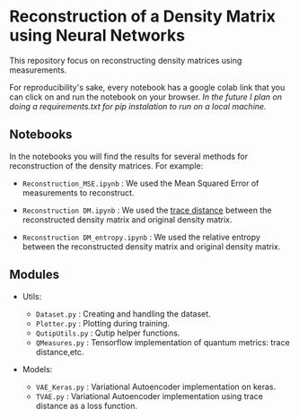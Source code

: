 # Reconstruction of a Density Matrix using Neural Networks

This repository focus on reconstructing density matrices using measurements. 

For reproducibility's sake, every notebook has a google colab link that you can click on and run the notebook on your browser. *In the future I plan on doing a requirements.txt for pip instalation to run on a local machine.*

## Notebooks

In the notebooks you will find the results for several methods for reconstruction of the density matrices. For example:

- `Reconstruction_MSE.ipynb` : We used the Mean Squared Error of measurements to reconstruct. 

- `Reconstruction DM.ipynb` : We used the [trace distance](https://en.wikipedia.org/wiki/Trace_distance) between the reconstructed density matrix and original density matrix.

- `Reconstruction DM_entropy.ipynb` : We used the relative entropy between the reconstructed density matrix and original density matrix.

## Modules

- Utils:
    - `Dataset.py` : Creating and handling the dataset.
    - `Plotter.py` : Plotting during training.
    - `QutipUtils.py` : Qutip helper functions.
    - `QMeasures.py` : Tensorflow implementation of quantum metrics: trace distance,etc.
    
- Models:
    - `VAE_Keras.py` : Variational Autoencoder implementation on keras.
    - `TVAE.py` : Variational Autoencoder implementation using trace distance as a loss function.
